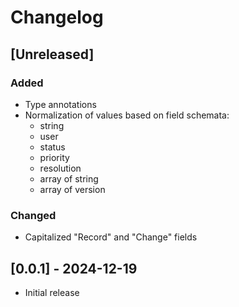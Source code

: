 # Changelog

## [Unreleased]

### Added
- Type annotations
- Normalization of values based on field schemata:
    - string
    - user
    - status
    - priority
    - resolution
    - array of string
    - array of version

### Changed
- Capitalized "Record" and "Change" fields

## [0.0.1] - 2024-12-19

- Initial release
